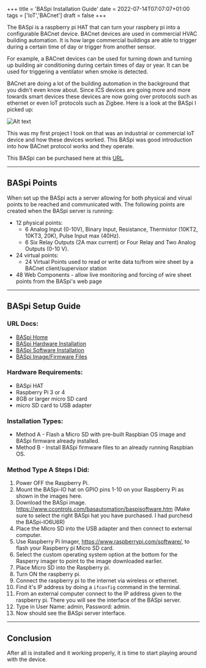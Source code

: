 
+++
title = 'BASpi Installation Guide'
date = 2022-07-14T07:07:07+01:00
tags = ['IoT','BACnet']
draft = false
+++

The BASpi is a raspberry pi HAT that can turn your raspbery pi into a configurable BACnet device. BACnet devices are used in commercial HVAC building automation. It is how large commercial buildings are able to trigger during a certain time of day or trigger from another sensor.

For example, a BACnet devices can be used for turning down and turning up building air conditioning during certain times of day or year. It can be used for triggering a ventilator when smoke is detected.

BACnet are doing a lot of the building automation in the background that you didn't even know about. Since ICS devices are going more and more towards smart devices these devices are now going over protocols such as ethernet or even IoT protocols such as Zigbee. Here is a look at the BASpi I picked up:

![Alt text](/posts/baspi-installation-guide/baspi.jpg "BASpi Device")

This was my first project I took on that was an industrial or commercial IoT device and how these devices worked. This BASpi was good introduction into how BACnet protocol works and they operate.

This BASpi can be purchased here at this [URL](https://www.ccontrols.com/basautomation/baspi.php).

-----

## BASpi Points

When set up the BASpi acts a server allowing for both physical and virual points to be reached and communicated with. The following points are created when the BASpi server is running:

- 12 physical points:
  - 6 Analog Input (0-10V), Binary Input, Resistance, Thermistor (10KT2, 10KT3, 20K), Pulse Input max (40Hz).
  - 6 Six Relay Outputs (2A max current) or Four Relay and Two Analog Outputs (0-10 V).
- 24 virtual points:
  - 24 Virtual Points used to read or write data to/from wire sheet by a BACnet client/supervisor station
- 48 Web Components - allow live monitoring and forcing of wire sheet points from the BASpi's web page

-----

## BASpi Setup Guide

### URL Docs:

- [BASpi Home](https://www.ccontrols.com/basautomation/baspi.php "Hardware Installation")
- [BASpi Hardware Installation](https://www.ccontrols.com/pdf/BASpi-hardware-install-guide.pdf "Hardware Installation")
- [BASpi Software Installation](https://www.ccontrols.com/pdf/is/BASPI-soft-install-guide.pdf "Hardware Installation")
- [BASpi Image/Firmware Files](https://www.ccontrols.com/basautomation/baspisoftware.htm "Hardware Installation")

### Hardware Requirements:

- BASpi HAT
- Raspberry Pi 3 or 4
- 8GB or larger micro SD card
- micro SD card to USB adapter

### Installation Types:

- Method A - Flash a Micro SD with pre-built Raspbian OS image and BASpi firmware already installed.
- Method B - Install BASpi firmware files to an already running Raspbian OS.

### Method Type A Steps I Did:

1. Power OFF the Raspberry Pi.
2. Mount the BASpi-IO hat on GPIO pins 1-10 on your Raspberry Pi as shown in the images here.
3. Download the BASpi image. <https://www.ccontrols.com/basautomation/baspisoftware.htm> (Make sure to select the right BASpi hat you have purchased. I had purchesd the BASpi-IO6U6R)
4. Place the Micro SD into the USB adapter and then connect to external computer.
5. Use Raspberry Pi Imager, <https://www.raspberrypi.com/software/>, to flash your Raspberry pi Micro SD card.
6. Select the custom operating system option at the bottom for the Rasperry imager to point to the image downloaded earlier.
7. Place Micro SD into the Raspberry pi.
8.  Turn ON the raspberry pi.
9.  Connect the raspberry pi to the internet via wireless or ethernet.
10. Find it's IP address by doing a `ifconfig` command in the terminal.
11. From an external computer connect to the IP address given to the raspberry pi. There you will see the interface of the BASpi server.
13. Type in User Name: admin, Password: admin.
14. Now should see the BASpi server interface.

-----

## Conclusion

After all is installed and it working properly, it is time to start playing around with the device.